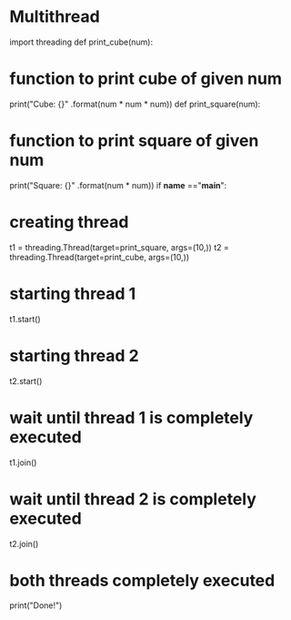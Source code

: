 # Multithread
import threading
def print_cube(num):
# function to print cube of given num
print("Cube: {}" .format(num * num * num))
def print_square(num):
# function to print square of given num
print("Square: {}" .format(num * num))
if __name__ =="__main__":
# creating thread
t1 = threading.Thread(target=print_square, args=(10,))
t2 = threading.Thread(target=print_cube, args=(10,))

# starting thread 1
t1.start()
# starting thread 2
t2.start()

# wait until thread 1 is completely executed
t1.join()
# wait until thread 2 is completely executed
t2.join()

# both threads completely executed
print("Done!")
